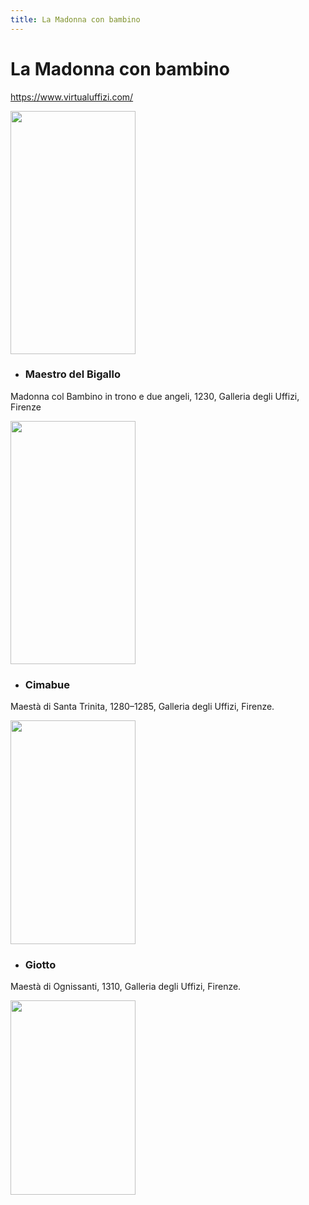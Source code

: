 ```yaml
---
title: La Madonna con bambino
---
```


# La Madonna con bambino


https://www.virtualuffizi.com/
<iframe name="oauth2relay877236464" id="oauth2relay877236464" src="https://accounts.google.com/o/oauth2/postmessageRelay?parent=https%3A%2F%2Fwww.virtualuffizi.com&amp;jsh=m%3B%2F_%2Fscs%2Fapps-static%2F_%2Fjs%2Fk%3Doz.gapi.en_GB.-Dp7GbUo7cs.O%2Fam%3DwQE%2Fd%3D1%2Fct%3Dzgms%2Frs%3DAGLTcCO91qW6sTy6mMb8guMwdvyX9ynLWQ%2Fm%3D__features__#rpctoken=267916398&amp;forcesecure=1" tabindex="-1" aria-hidden="true" style="width: 1px; height: 1px; position: absolute; top: -100px;"></iframe>

<img src="https://goo.gl/maps/1mPXXHCQVTkXPRog6" width="200" height="389">

- ### Maestro del Bigallo

Madonna col Bambino in trono e due angeli, 1230, Galleria degli Uffizi, Firenze


<img src="https://upload.wikimedia.org/wikipedia/commons/7/7a/Maestro_del_bigallo%2C_madonna_col_Bambino_e_due_angeli.jpg" 
width="200" height="389">


- ### Cimabue

Maestà di Santa Trinita, 1280–1285, Galleria degli Uffizi, Firenze.

<img src="https://upload.wikimedia.org/wikipedia/commons/thumb/4/4a/Cimabue_-_Maest%C3%A0_di_Santa_Trinita_-_Google_Art_Project.jpg/800px-Cimabue_-_Maest%C3%A0_di_Santa_Trinita_-_Google_Art_Project.jpg" 
 width="200" height="358" >
 
- ### Giotto 

Maestà di Ognissanti, 1310, Galleria degli Uffizi, Firenze.


<img src="http://www.bestflorencetours.com/wordpress/wp-content/uploads/2017/01/Giotto_Uffizi_Florence-768x1197.jpeg"
 width="200" height="311">
